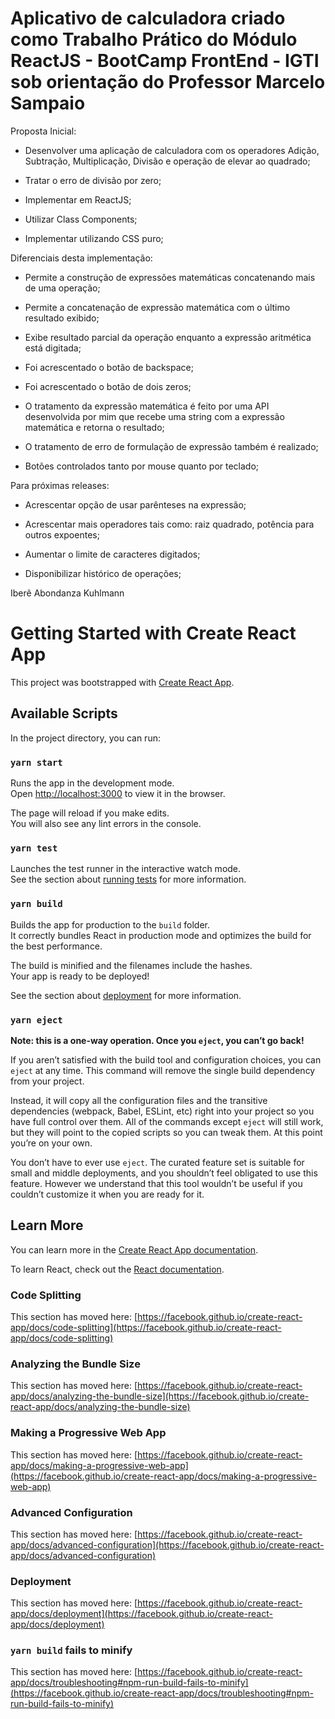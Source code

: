 # Aplicativo de calculadora criado como Trabalho Prático do Módulo ReactJS - BootCamp FrontEnd - IGTI sob orientação do Professor Marcelo Sampaio

Proposta Inicial:

- Desenvolver uma aplicação de calculadora com os operadores Adição, Subtração, Multiplicação, Divisão e operação de elevar ao quadrado;

- Tratar o erro de divisão por zero;

- Implementar em ReactJS;

- Utilizar Class Components;

- Implementar utilizando CSS puro;

Diferenciais desta implementação:

- Permite a construção de expressões matemáticas concatenando mais de uma operação;

- Permite a concatenação de expressão matemática com o último resultado exibido;

- Exibe resultado parcial da operação enquanto a expressão aritmética está digitada;

- Foi acrescentado o botão de backspace;

- Foi acrescentado o botão de dois zeros;

- O tratamento da expressão matemática é feito por uma API desenvolvida por mim que recebe uma string com a expressão matemática e retorna o resultado;

- O tratamento de erro de formulação de expressão também é realizado;

- Botões controlados tanto por mouse quanto por teclado;

Para próximas releases:

- Acrescentar opção de usar parênteses na expressão;

- Acrescentar mais operadores tais como: raiz quadrado, potência para outros expoentes;

- Aumentar o limite de caracteres digitados;

- Disponibilizar histórico de operações;

Iberê Abondanza Kuhlmann

# Getting Started with Create React App

This project was bootstrapped with [Create React App](https://github.com/facebook/create-react-app).

## Available Scripts

In the project directory, you can run:

### `yarn start`

Runs the app in the development mode.\
Open [http://localhost:3000](http://localhost:3000) to view it in the browser.

The page will reload if you make edits.\
You will also see any lint errors in the console.

### `yarn test`

Launches the test runner in the interactive watch mode.\
See the section about [running tests](https://facebook.github.io/create-react-app/docs/running-tests) for more information.

### `yarn build`

Builds the app for production to the `build` folder.\
It correctly bundles React in production mode and optimizes the build for the best performance.

The build is minified and the filenames include the hashes.\
Your app is ready to be deployed!

See the section about [deployment](https://facebook.github.io/create-react-app/docs/deployment) for more information.

### `yarn eject`

**Note: this is a one-way operation. Once you `eject`, you can’t go back!**

If you aren’t satisfied with the build tool and configuration choices, you can `eject` at any time. This command will remove the single build dependency from your project.

Instead, it will copy all the configuration files and the transitive dependencies (webpack, Babel, ESLint, etc) right into your project so you have full control over them. All of the commands except `eject` will still work, but they will point to the copied scripts so you can tweak them. At this point you’re on your own.

You don’t have to ever use `eject`. The curated feature set is suitable for small and middle deployments, and you shouldn’t feel obligated to use this feature. However we understand that this tool wouldn’t be useful if you couldn’t customize it when you are ready for it.

## Learn More

You can learn more in the [Create React App documentation](https://facebook.github.io/create-react-app/docs/getting-started).

To learn React, check out the [React documentation](https://reactjs.org/).

### Code Splitting

This section has moved here: [https://facebook.github.io/create-react-app/docs/code-splitting](https://facebook.github.io/create-react-app/docs/code-splitting)

### Analyzing the Bundle Size

This section has moved here: [https://facebook.github.io/create-react-app/docs/analyzing-the-bundle-size](https://facebook.github.io/create-react-app/docs/analyzing-the-bundle-size)

### Making a Progressive Web App

This section has moved here: [https://facebook.github.io/create-react-app/docs/making-a-progressive-web-app](https://facebook.github.io/create-react-app/docs/making-a-progressive-web-app)

### Advanced Configuration

This section has moved here: [https://facebook.github.io/create-react-app/docs/advanced-configuration](https://facebook.github.io/create-react-app/docs/advanced-configuration)

### Deployment

This section has moved here: [https://facebook.github.io/create-react-app/docs/deployment](https://facebook.github.io/create-react-app/docs/deployment)

### `yarn build` fails to minify

This section has moved here: [https://facebook.github.io/create-react-app/docs/troubleshooting#npm-run-build-fails-to-minify](https://facebook.github.io/create-react-app/docs/troubleshooting#npm-run-build-fails-to-minify)
